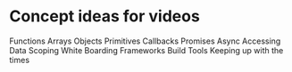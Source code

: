 # Concept ideas for videos  

Functions
Arrays
Objects
Primitives
Callbacks
Promises
Async
Accessing Data
Scoping
White Boarding
Frameworks
Build Tools
Keeping up with the times
